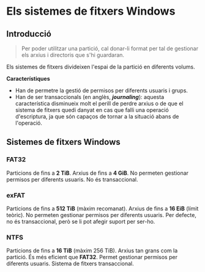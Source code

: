 # Els sistemes de fitxers Windows

## Introducció

> Per poder utilitzar una partició, cal donar-li format per tal de gestionar els arxius i directoris que s'hi guardaran.

Els sistemes de fitxers divideixen l'espai de la partició en diferents volums.

**Característiques** 

* Han de permetre la gestió de permisos per diferents usuaris i grups.
* Han de ser transaccionals \(en anglès, _**journaling**_\): aquesta característica disminueix molt el perill de perdre arxius o de que el sistema de fitxers quedi danyat en cas que falli una operació d'escriptura, ja que són capaços de tornar a la situació abans de l'operació.

## Sistemes de fitxers Windows

### FAT32

Particions de fins a **2 TiB**. Arxius de fins a **4 GiB**. No permeten gestionar permisos per diferents usuaris. No és transaccional.

### exFAT

Particions de fins a **512 TiB** \(màxim recomanat\). Arxius de fins a **16 EiB** \(límit teòric\). No permeten gestionar permisos per diferents usuaris. Per defecte, no és transaccional, però se li pot afegir suport per ser-ho.

### NTFS

Particions de fins a **16 TiB** \(màxim 256 TiB\). Arxius tan grans com la partició. És més eficient que **FAT32**. Permet gestionar permisos per diferents usuaris. Sistema de fitxers transaccional.

## 

